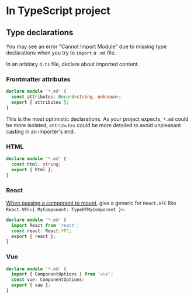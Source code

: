 # In TypeScript project

## Type declarations

You may see an error "Cannot Import Module" due to missing type declarations when you try to `import` a `.md` file.

In an arbitary `d.ts` file, declare about imported content.

### Frontmatter attributes

```ts
declare module '*.md' {
  const attributes: Record<string, unknown>;
  export { attributes };
}
```

This is the most optimistic declarations. As your project expects, `*.md` could be more isolated, `attributes` could be more detailed to avoid unpleasant casting in an importer's end.

### HTML

```ts
declare module '*.md' {
  const html: string;
  export { html };
}
```

### React

[When passing a component to mount](react.html#the-react-component-can-takes-prop-for-components-on-markdown), give a generic for `React.VFC` like `React.VFC<{ MyComponent: TypeOfMyComponent }>`.

```ts
declare module '*.md' {
  import React from 'react';
  const react: React.VFC;
  export { react };
}
```

### Vue

```ts
declare module '*.md' {
  import { ComponentOptions } from 'vue';
  const vue: ComponentOptions;
  export { vue };
}
```
